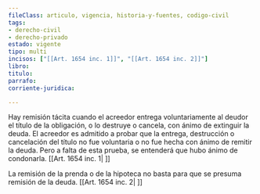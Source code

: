 ```yaml
---
fileClass: articulo, vigencia, historia-y-fuentes, codigo-civil
tags:
- derecho-civil
- derecho-privado
estado: vigente
tipo: multi
incisos: ["[[Art. 1654 inc. 1]]", "[[Art. 1654 inc. 2]]"]
libro:
titulo:
parrafo:
corriente-juridica:

---
```

Hay remisión tácita cuando el acreedor entrega voluntariamente al deudor el título de la obligación, o lo destruye o cancela, con ánimo de extinguir la deuda. El acreedor es admitido a probar que la entrega, destrucción o cancelación del título no fue voluntaria o no fue hecha con ánimo de remitir la deuda. Pero a falta de esta prueba, se entenderá que hubo ánimo de condonarla. [[Art. 1654 inc. 1| ]]

La remisión de la prenda o de la hipoteca no basta para que se presuma remisión de la deuda. [[Art. 1654 inc. 2| ]]